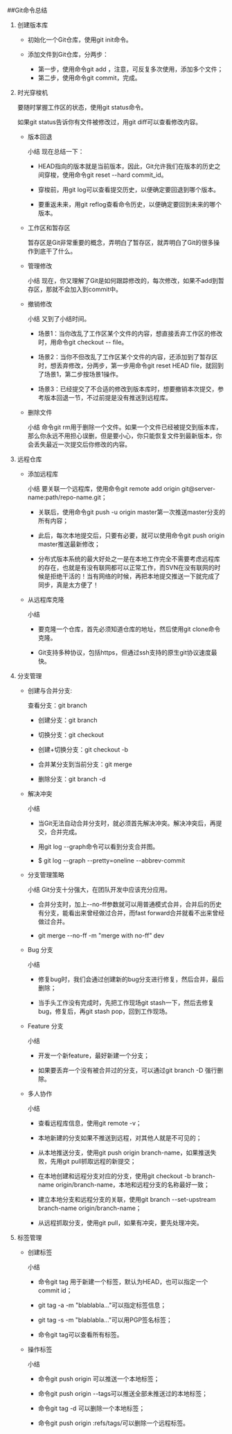 ##Git命令总结

1. 创建版本库

	* 初始化一个Git仓库，使用git init命令。

	* 添加文件到Git仓库，分两步：
		- 第一步，使用命令git add <file>，注意，可反复多次使用，添加多个文件；
		- 第二步，使用命令git commit，完成。

2. 时光穿梭机

    要随时掌握工作区的状态，使用git status命令。

    如果git status告诉你有文件被修改过，用git diff可以查看修改内容。

    * 版本回退
 
		小结 现在总结一下：


        - HEAD指向的版本就是当前版本，因此，Git允许我们在版本的历史之间穿梭，使用命令git reset --hard commit_id。


        - 穿梭前，用git log可以查看提交历史，以便确定要回退到哪个版本。


        - 要重返未来，用git reflog查看命令历史，以便确定要回到未来的哪个版本。

    * 工作区和暂存区
    
    	暂存区是Git非常重要的概念，弄明白了暂存区，就弄明白了Git的很多操作到底干了什么。


    * 管理修改
  
		小结
		现在，你又理解了Git是如何跟踪修改的，每次修改，如果不add到暂存区，那就不会加入到commit中。

    * 撤销修改
 
		小结 又到了小结时间。

		- 场景1：当你改乱了工作区某个文件的内容，想直接丢弃工作区的修改时，用命令git checkout -- file。

    	- 场景2：当你不但改乱了工作区某个文件的内容，还添加到了暂存区时，想丢弃修改，分两步，第一步用命令git reset HEAD file，就回到了场景1，第二步按场景1操作。

  	 	- 场景3：已经提交了不合适的修改到版本库时，想要撤销本次提交，参考版本回退一节，不过前提是没有推送到远程库。

    * 删除文件
   
		小结
		命令git rm用于删除一个文件。如果一个文件已经被提交到版本库，那么你永远不用担心误删，但是要小心，你只能恢复文件到最新版本，你会丢失最近一次提交后你修改的内容。

3. 远程仓库
    * 添加远程库
   
		小结
		要关联一个远程库，使用命令git remote add origin git@server-name:path/repo-name.git；


    	- 关联后，使用命令git push -u origin master第一次推送master分支的所有内容；


    	- 此后，每次本地提交后，只要有必要，就可以使用命令git push origin master推送最新修改；


    	- 分布式版本系统的最大好处之一是在本地工作完全不需要考虑远程库的存在，也就是有没有联网都可以正常工作，而SVN在没有联网的时候是拒绝干活的！当有网络的时候，再把本地提交推送一下就完成了同步，真是太方便了！

    * 从远程库克隆
 
		小结
		- 要克隆一个仓库，首先必须知道仓库的地址，然后使用git clone命令克隆。

    	- Git支持多种协议，包括https，但通过ssh支持的原生git协议速度最快。

4. 分支管理
    * 创建与合并分支:
   
		查看分支：git branch

    	- 创建分支：git branch <name>

    	- 切换分支：git checkout <name>

    	- 创建+切换分支：git checkout -b <name>

    	- 合并某分支到当前分支：git merge <name>

   		- 删除分支：git branch -d <name>

	* 解决冲突

		小结
		- 当Git无法自动合并分支时，就必须首先解决冲突。解决冲突后，再提交，合并完成。


		- 用git log --graph命令可以看到分支合并图。

    	- $ git log --graph --pretty=oneline --abbrev-commit

    * 分支管理策略
   
		小结
		Git分支十分强大，在团队开发中应该充分应用。


		- 合并分支时，加上--no-ff参数就可以用普通模式合并，合并后的历史有分支，能看出来曾经做过合并，而fast forward合并就看不出来曾经做过合并。

    	- git merge --no-ff -m "merge with no-ff" dev

    * Bug 分支
   
		小结
		- 修复bug时，我们会通过创建新的bug分支进行修复，然后合并，最后删除；


		- 当手头工作没有完成时，先把工作现场git stash一下，然后去修复bug，修复后，再git stash pop，回到工作现场。

    * Feature 分支
    
    	小结
		- 开发一个新feature，最好新建一个分支；


		- 如果要丢弃一个没有被合并过的分支，可以通过git branch -D <name>强行删除。

    * 多人协作
   
  
		小结

        - 查看远程库信息，使用git remote -v；


        - 本地新建的分支如果不推送到远程，对其他人就是不可见的；


        - 从本地推送分支，使用git push origin branch-name，如果推送失败，先用git pull抓取远程的新提交；


        - 在本地创建和远程分支对应的分支，使用git checkout -b branch-name origin/branch-name，本地和远程分支的名称最好一致；


        - 建立本地分支和远程分支的关联，使用git branch --set-upstream branch-name origin/branch-name；


        - 从远程抓取分支，使用git pull，如果有冲突，要先处理冲突。

5. 标签管理
    * 创建标签
   
  		小结

        - 命令git tag <name>用于新建一个标签，默认为HEAD，也可以指定一个commit id；


        - git tag -a <tagname> -m "blablabla..."可以指定标签信息；


        - git tag -s <tagname> -m "blablabla..."可以用PGP签名标签；


        - 命令git tag可以查看所有标签。
    * 操作标签
   
		小结

        - 命令git push origin <tagname>可以推送一个本地标签；


        - 命令git push origin --tags可以推送全部未推送过的本地标签；


        - 命令git tag -d <tagname>可以删除一个本地标签；


        - 命令git push origin :refs/tags/<tagname>可以删除一个远程标签。